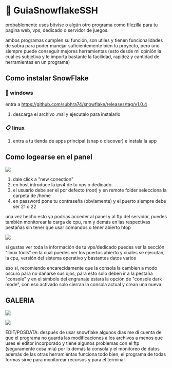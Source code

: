 # 📗 GuiaSnowflakeSSH
probablemente uses bitvise o algún otro programa como filezilla para tu pagina web, vps, dedicado o servidor de juegos.

ambos programas cumplen su función, son utiles y tienen funcionalidades de sobra para poder manejar suficientemente bien tu proyecto, pero uno siempre puede conseguir mejores herramientas (esto desde mi opinión la cual es subjetiva y le importa bastante la facilidad, rapidez y cantidad de herramientas en un programa)

## Como instalar SnowFlake


### 📁 windows
entra a https://github.com/subhra74/snowflake/releases/tag/v1.0.4

1. descarga el archivo .msi y ejecutalo para instalarlo

### 📋 linux

1. entra a tu tienda de apps principal (snap o discover) e instala la app


## Como logearse en el panel

![](https://i.imgur.com/BaTIV1P.png)

1. dale click a "new conection" 
2. en host introduce la ipv4 de tu vps o dedicado
3. el usuario debe ser el por defecto (root) y en remote folder selecciona la carpeta de /home 
4. en password pone tu contraseña (obviamente) y el puerto siempre debe ser 21 o 22

una vez hecho esto ya podrias acceder al panel y al ftp del servidor, puedes también monitorear la carga de cpu, ram y demás en las respectivas pestañas sin tener que usar comandos o tener abierto htop

![](https://i.imgur.com/yxal6ZC.png)

si gustas ver toda la información de tu vps/dedicado puedes ver la sección "linux tools" en la cual puedes ver los puertos abierto y cuales se ejecutan, la cpu, versión del sistema operativo y bastantes datos varios

eso si, recomiendo encarecidamente que la consola la cambien a modo oscuro para no dañarse sus ojos, para esto solo deben ir a la pestaña "console" y en el simbolo del engranaje estará la opción de "console dark mode", con eso activado solo cierran la consola actual y crean una nueva

## GALERIA 

![](https://i.imgur.com/GUNWHRG.png)

![](https://i.imgur.com/qETLs4Z.png)


EDIT/POSDATA: después de usar snowflake algunos días me dí cuenta de que el programa no guarda las modificaciones a los archivos a menos que uses el editor incorporado y tiene algunos problemas con el ftp (seguramente cosa mía) por lo demás la consola y el monitoreo de datos además de las otras herramientas funciona todo bien, el programa de todas formas sirve para monitorear recursos y para el terminal
